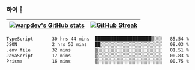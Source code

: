 
### 하이 👋
[![warpdev's GitHub stats](https://github-readme-stats.vercel.app/api?username=warpdev&show_icons=true&theme=vue-dark)](#) |[![GitHub Streak](https://github-readme-streak-stats.herokuapp.com/?user=warpdev&theme=dark)](#)
--- | --- |
<!--START_SECTION:waka-->

```txt
TypeScript       30 hrs 44 mins  █████████████████████▒░░░   85.54 %
JSON             2 hrs 53 mins   ██░░░░░░░░░░░░░░░░░░░░░░░   08.03 %
.env file        32 mins         ▒░░░░░░░░░░░░░░░░░░░░░░░░   01.51 %
JavaScript       17 mins         ▒░░░░░░░░░░░░░░░░░░░░░░░░   00.83 %
Prisma           16 mins         ▒░░░░░░░░░░░░░░░░░░░░░░░░   00.75 %
```

<!--END_SECTION:waka-->

<!--
**warpdev/warpdev** is a ✨ _special_ ✨ repository because its `README.md` (this file) appears on your GitHub profile.

Here are some ideas to get you started:

- 🔭 I’m currently working on ...
- 🌱 I’m currently learning ...
- 👯 I’m looking to collaborate on ...
- 🤔 I’m looking for help with ...
- 💬 Ask me about ...
- 📫 How to reach me: ...
- 😄 Pronouns: ...
- ⚡ Fun fact: ...
-->
